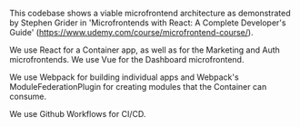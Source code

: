 This codebase shows a viable microfrontend architecture as demonstrated by Stephen Grider in 'Microfrontends with React: A Complete Developer's Guide' (https://www.udemy.com/course/microfrontend-course/).

We use React for a Container app, as well as for the Marketing and Auth microfrontends. We use Vue for the Dashboard microfrontend.

We use Webpack for building individual apps and Webpack's ModuleFederationPlugin for creating modules that the Container can consume.

We use Github Workflows for CI/CD.